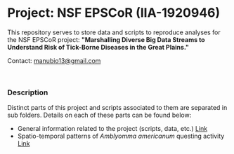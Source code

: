 # Project: NSF EPSCoR (IIA-1920946)

This repository serves to store data and scripts to reproduce analyses for the NSF EPSCoR project: **"Marshalling Diverse Big Data Streams to Understand Risk of Tick-Borne Diseases in the Great Plains."**

Contact: manubio13@gmail.com

<br>

### Description

Distinct parts of this project and scripts associated to them are separated in sub folders. Details on each of these parts can be found below:

- General information related to the project (scripts, data, etc.) <a href="https://github.com/marlonecobos/Tick_KSOK/tree/main/General" target="_blank">Link</a> 
- Spatio-temporal patterns of *Amblyomma americanum* questing activity <a href="https://github.com/marlonecobos/Tick_KSOK/tree/main/A_americanum_ENM" target="_blank">Link</a>  

